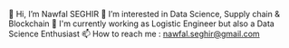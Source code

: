 👋 Hi, I’m Nawfal SEGHIR 
👀 I’m interested in Data Science, Supply chain & Blockchain
🌱 I'm currently working as Logistic Engineer but also a Data Science Enthusiast 
📫 How to reach me : nawfal.seghir@gmail.com
